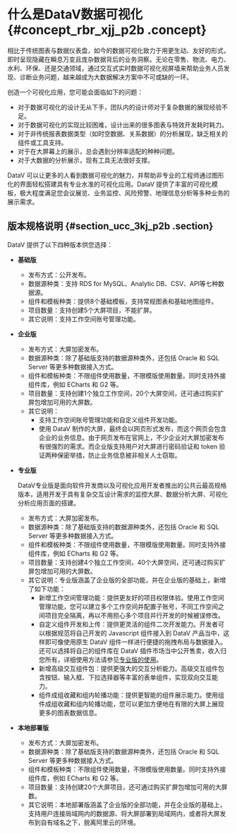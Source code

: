 # 什么是DataV数据可视化 {#concept_rbr_xjj_p2b .concept}

相比于传统图表与数据仪表盘，如今的数据可视化致力于用更生动、友好的形式，即时呈现隐藏在瞬息万变且庞杂数据背后的业务洞察。无论在零售、物流、电力、水利、环保、还是交通领域，通过交互式实时数据可视化视屏墙来帮助业务人员发现、诊断业务问题，越来越成为大数据解决方案中不可或缺的一环。

创造一个可视化应用，您可能会面临如下的问题：

-   对于数据可视化的设计无从下手，团队内的设计师对于复杂数据的展现经验不足。
-   对于数据可视化的实现比较困难，设计出来的很多图表与特效开发耗时耗力。
-   对于非传统报表数据类型（如时空数据、关系数据）的分析展现，缺乏相关的组件或工具支持。
-   对于在大屏幕上的展示，总会遇到分辨率适配的种种问题。
-   对于大数据的分析展示，现有工具无法很好支撑。

DataV 可以让更多的人看到数据可视化的魅力，并帮助非专业的工程师通过图形化的界面轻松搭建具有专业水准的可视化应用。DataV 提供了丰富的可视化模板，极大程度满足您会议展览、业务监控、风险预警、地理信息分析等多种业务的展示需求。

## 版本规格说明 {#section_ucc_3kj_p2b .section}

DataV 提供了以下四种版本供您选择：

-   **基础版** 
    -   发布方式：公开发布。
    -   数据源种类：支持 RDS for MySQL、Analytic DB、CSV、API等七种数据源。
    -   组件和模板种类：提供8个基础模板，支持常规图表和基础地图组件。
    -   项目数量：支持创建5个大屏项目，不能扩屏。
    -   其它说明：支持工作空间账号管理功能。
-   **企业版** 
    -   发布方式：大屏加密发布。
    -   数据源种类：除了基础版支持的数据源种类外，还包括 Oracle 和 SQL Server 等更多种数据接入方式。
    -   组件和模板种类：不限组件使用数量，不限模版使用数量。同时支持外接组件库，例如 ECharts 和 G2 等。
    -   项目数量：支持创建1个独立工作空间，20个大屏空间，还可通过购买扩屏包增加可用的大屏数。
    -   其它说明：
        -   支持工作空间账号管理功能和自定义组件开发功能。
        -   使用 DataV 制作的大屏，最终会以网页形式发布，而这个网页会包含企业的业务信息。由于网页发布在官网上，不少企业对大屏加密发布有很强烈的需求。而企业版支持用户对大屏进行密码验证和 token 验证两种保密举措，防止业务信息被非相关人士窃取。
-   **专业版** 

    DataV专业版是面向软件开发商以及可视化应用开发者推出的公共云最高规格版本，适用开发于具有复杂交互设计需求的监控大屏、数据分析大屏、可视化分析应用页面的搭建。

    -   发布方式：大屏加密发布。
    -   数据源种类：除了基础版支持的数据源种类外，还包括 Oracle 和 SQL Server 等更多种数据接入方式。
    -   组件和模板种类：不限组件使用数量，不限模版使用数量。同时支持外接组件库，例如 ECharts 和 G2 等。
    -   项目数量：支持创建4个独立工作空间，40个大屏空间，还可通过购买扩屏包增加可用的大屏数。
    -   其它说明：专业版涵盖了企业版的全部功能，并在企业版的基础上，新增了如下功能：
        -   新增工作空间管理功能：提供更友好的项目权限体验。使用工作空间管理功能，您可以建立多个工作空间并配置子账号，不同工作空间之间项目完全隔离，再以不用担心多个项目并行开发的时候被误修改。
        -   自定义组件开发和上传：提供更灵活的组件二次开发能力。开发者可以根据规范将自己开发的 Javascript 组件接入到 DataV 产品当中，这样即可像使用原生 DataV 组件一样进行便捷的拖拽布局与数据接入。还可以选择将自己的组件库在 DataV 插件市场当中公开售卖，收入归您所有，详细使用方法请参见[专业版的使用](https://yq.aliyun.com/articles/255154?spm=a2c4g.11186623.2.4.Neb5Ah)。
        -   新增高级交互组件包：提供更强大的交互分析能力。高级交互组件包含按钮、输入框、下拉选择器等丰富的表单组件，实现双向交互能力。
        -   组件成组收藏和组内轮播功能：提供更智能的组件展示能力。使用组件成组收藏和组内轮播功能，您可以更加方便地在有限的大屏上展现更多的图表数据信息。
-   **本地部署版** 
    -   发布方式：大屏加密发布。
    -   数据源种类：除了基础版支持的数据源种类外，还包括 Oracle 和 SQL Server 等更多种数据接入方式。
    -   组件和模板种类：不限组件使用数量，不限模版使用数量。同时支持外接组件库，例如 ECharts 和 G2 等。
    -   项目数量：支持创建20个大屏项目，还可通过购买扩屏包增加可用的大屏数。
    -   其它说明：本地部署版涵盖了企业版的全部功能，并在企业版的基础上，支持用户连接局域网内的数据源、将大屏部署到局域网内，或者将大屏发布到自有域名之下，脱离阿里云的环境。


